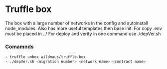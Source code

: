 # Truffle box
The box with a large number of networks in the config and autoinstall node_modules. Also has more useful templates then base init.
For copy .env must be placed in ../
For deploy and verify in one command use ./depVer.sh
### Comamnds
```bash
- truffle unbox wildmaus/truffle-box
- ./depVer.sh <migration number> <network name> <contract name>
```